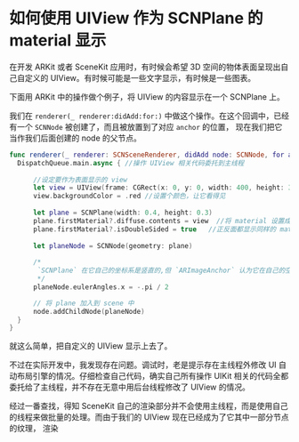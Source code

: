 # 如何使用 UIView 作为 SCNPlane 的 material 显示

在开发 ARKit 或者 SceneKit 应用时，有时候会希望 3D 空间的物体表面呈现出自己自定义的 UIView。有时候可能是一些文字显示，有时候是一些图表。

下面用 ARKit 中的操作做个例子，将 UIView 的内容显示在一个 SCNPlane 上。

我们在 `renderer(_ renderer:didAdd:for:)` 中做这个操作。在这个回调中，已经有一个 `SCNNode` 被创建了，而且被放置到了对应 `anchor` 的位置，
现在我们把它当作我们后面创建的 node 的父节点。

```swift
func renderer(_ renderer: SCNSceneRenderer, didAdd node: SCNNode, for anchor: ARAnchor) {
  DispatchQueue.main.async { //操作 UIView 相关代码委托到主线程
      
      //设定要作为表面显示的 view
      let view = UIView(frame: CGRect(x: 0, y: 0, width: 400, height: 300)) //view 会被拉伸充满整个 plane，所以宽高的比例最好跟 plane 一致
      view.backgroundColor = .red //设置个颜色，让它看得见
      
      let plane = SCNPlane(width: 0.4, height: 0.3)
      plane.firstMaterial?.diffuse.contents = view  //将 material 设置成 view，搞定
      plane.firstMaterial?.isDoubleSided = true   //正反面都显示同样的 material
      
      let planeNode = SCNNode(geometry: plane)
     
      /*
       `SCNPlane` 在它自己的坐标系是竖直的,但 `ARImageAnchor` 认为它在自己的空间是水平的, 所以要将它翻起来。
       */
      planeNode.eulerAngles.x = -.pi / 2

      // 将 plane 加入到 scene 中
      node.addChildNode(planeNode)
  }
}
```

就这么简单，把自定义的 UIView 显示上去了。

不过在实际开发中，我发现存在问题。调试时，老是提示存在主线程外修改 UI 自动布局引擎的情况。仔细检查自己代码，确实自己所有操作 UIKit 相关的代码全都
委托给了主线程，并不存在无意中用后台线程修改了 UIView 的情况。

经过一番查找，得知 SceneKit 自己的渲染部分并不会使用主线程，而是使用自己的线程来做批量的处理。而由于我们的 UIView 现在已经成为了它其中一部分节点的纹理，
渲染
